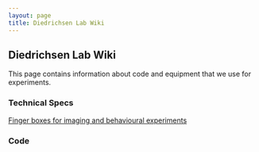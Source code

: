 ```yaml
---
layout: page 
title: Diedrichsen Lab Wiki
---
```


## Diedrichsen Lab Wiki

This page contains information about code and equipment that we use for experiments.

### Technical Specs
[Finger boxes for imaging and behavioural experiments](/docs/technicalspecs)

### Code





